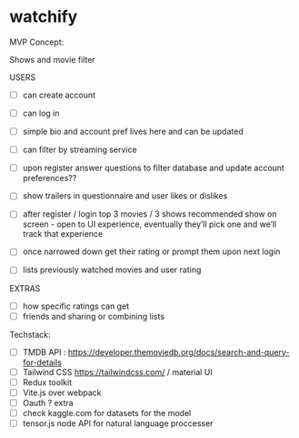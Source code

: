 # watchify

MVP Concept:

Shows and movie filter

USERS
- [ ] can create account
- [ ] can log in
- [ ] simple bio and account pref lives here and can be updated
- [ ] can filter by streaming service
- [ ] upon register answer questions to filter database and update account preferences??
- [ ] show trailers in questionnaire and user likes or dislikes
- [ ] after register /  login top 3 movies / 3 shows recommended show on screen - open to UI experience, eventually they’ll pick one and we’ll track that experience
- [ ] once narrowed down get their rating or prompt them upon next login
- [ ] lists previously watched movies and user rating


EXTRAS
- [ ] how specific ratings can get
- [ ] friends and sharing or combining lists

Techstack:
- [ ] TMDB API : https://developer.themoviedb.org/docs/search-and-query-for-details
- [ ] Tailwind CSS https://tailwindcss.com/ / material UI
- [ ] Redux toolkit
- [ ] Vite.js over webpack
- [ ] Oauth ? extra
- [ ] check kaggle.com for datasets for the model
- [ ] tensor.js node API for natural language proccesser
